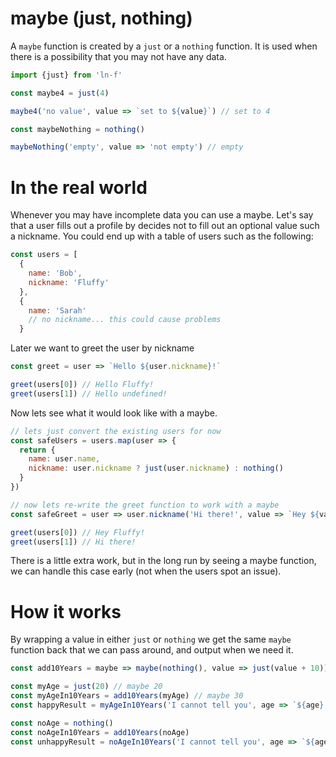 # maybe (just, nothing)

A `maybe` function is created by a `just` or a `nothing` function. It is used when there is a possibility that you may not have any data.

```javascript
import {just} from 'ln-f'

const maybe4 = just(4)

maybe4('no value', value => `set to ${value}`) // set to 4

const maybeNothing = nothing()

maybeNothing('empty', value => 'not empty') // empty
```

# In the real world

Whenever you may have incomplete data you can use a maybe. Let's say that a user fills out a profile by decides not to fill out an optional value such a nickname. You could end up with a table of users such as the following:

```javascript
const users = [
  {
    name: 'Bob',
    nickname: 'Fluffy'
  },
  {
    name: 'Sarah'
    // no nickname... this could cause problems
  }
```

Later we want to greet the user by nickname

```javascript
const greet = user => `Hello ${user.nickname}!`

greet(users[0]) // Hello Fluffy!
greet(users[1]) // Hello undefined!
```

Now lets see what it would look like with a maybe.

```javascript
// lets just convert the existing users for now
const safeUsers = users.map(user => {
  return {
    name: user.name,
    nickname: user.nickname ? just(user.nickname) : nothing()
  }
})

// now lets re-write the greet function to work with a maybe
const safeGreet = user => user.nickname('Hi there!', value => `Hey ${value}!`)

greet(users[0]) // Hey Fluffy!
greet(users[1]) // Hi there!
```

There is a little extra work, but in the long run by seeing a maybe function, we can handle this case early (not when the users spot an issue).

# How it works

By wrapping a value in either `just` or `nothing` we get the same `maybe` function back that we can pass around, and output when we need it.

```javascript
const add10Years = maybe => maybe(nothing(), value => just(value + 10))

const myAge = just(20) // maybe 20
const myAgeIn10Years = add10Years(myAge) // maybe 30
const happyResult = myAgeIn10Years('I cannot tell you', age => `${age} years`) // 30 years

const noAge = nothing()
const noAgeIn10Years = add10Years(noAge)
const unhappyResult = noAgeIn10Years('I cannot tell you', age => `${age} years`) // I cannot tell you
```
